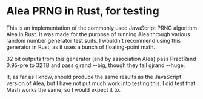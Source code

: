 # Alea PRNG in Rust, for testing
This is an implementation of the commonly used JavaScript PRNG algorithm Alea in Rust. It was made for the purpose of running Alea through various random number generator test suits.
I wouldn't recommend using this generator in Rust, as it uses a bunch of floating-point math.

32 bit outputs from this generator (and by association Alea) pass PractRand 0.95-pre to 32TB and pass gjrand --big, though they fail gjrand --huge.

It, as far as I know, should produce the same results as the JavaScript version of Alea, but I have not put much work into testing this. I did test that Mash works the same, so I would expect it to.
